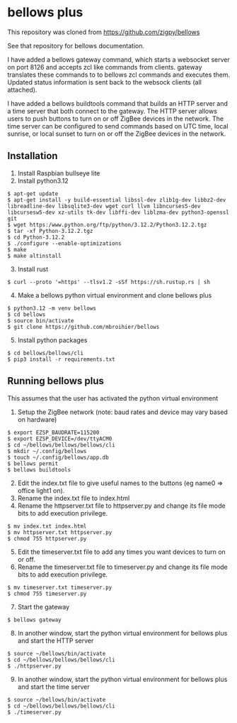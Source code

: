 # bellows plus

This repository was cloned from https://github.com/zigpy/bellows

See that repository for bellows documentation.

I have added a bellows gateway command, which starts a websocket server on port 8126 and accepts zcl like commands from clients.  gateway translates these commands to to bellows zcl commands and executes them.  Updated status information is sent back to the websock clients (all attached).

I have added a bellows buildtools command that builds an HTTP server and a time server that both connect to the gateway.  The HTTP server allows users to push buttons to turn on or off ZigBee devices in the network.  The time server can be configured to send commands based on UTC time, local sunrise, or local sunset to turn on or off the ZigBee devices in the network.

## Installation

  1) Install Raspbian bullseye lite
  2) Install python3.12
  ```
  $ apt-get update
  $ apt-get install -y build-essential libssl-dev zlib1g-dev libbz2-dev libreadline-dev libsqlite3-dev wget curl llvm libncurses5-dev libcursesw5-dev xz-utils tk-dev libffi-dev liblzma-dev python3-openssl git
  $ wget https:/www.python.org/ftp/python/3.12.2/Python3.12.2.tgz
  $ tar -xf Python-3.12.2.tgz
  $ cd Python-3.12.2
  $ ./configure --enable-optimizations
  $ make
  $ make altinstall
  ```
  3) Install rust
  ```
  $ curl --proto '=https' --tlsv1.2 -sSf https://sh.rustup.rs | sh
  ```
  4) Make a bellows python virtual environment and clone bellows plus
  ```
  $ python3.12 -m venv bellows
  $ cd bellows
  $ source bin/activate
  $ git clone https://github.com/mbroihier/bellows
  ```
  5) Install python packages
  ```
  $ cd bellows/bellows/cli
  $ pip3 install -r requirements.txt
  ```

## Running bellows plus
This assumes that the user has activated the python virtual environment

  1) Setup the ZigBee network (note: baud rates and device may vary based on hardware)
  ```
  $ export EZSP_BAUDRATE=115200
  $ export EZSP_DEVICE=/dev/ttyACM0
  $ cd ~/bellows/bellows/bellows/cli
  $ mkdir ~/.config/bellows
  $ touch ~/.config/bellows/app.db
  $ bellows permit
  $ bellows buildtools
  ```
  2) Edit the index.txt file to give useful names to the buttons (eg name0 => office light1 on).
  3) Rename the index.txt file to index.html
  4) Rename the httpserver.txt file to httpserver.py and change its file mode bits to add execution privilege.
  ```
  $ mv index.txt index.html
  $ mv httpserver.txt httpserver.py
  $ chmod 755 httpserver.py
  ```
  5) Edit the timeserver.txt file to add any times you want devices to turn on or off.
  6) Rename the timeserver.txt file to timeserver.py and change its file mode bits to add execution privilege.
  ```
  $ mv timeserver.txt timeserver.py
  $ chmod 755 timeserver.py
  ```
  7) Start the gateway
  ```
  $ bellows gateway
  ```
  8) In another window, start the python virtual environment for bellows plus and start the HTTP server
  ```
  $ source ~/bellows/bin/activate
  $ cd ~/bellows/bellows/bellows/cli
  $ ./httpserver.py
  ```
  9) In another window, start the python virtual environment for bellows plus and start the time server
  ```
  $ source ~/bellows/bin/activate
  $ cd ~/bellows/bellows/bellows/cli
  $ ./timeserver.py
  ```
  